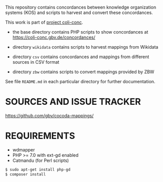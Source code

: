 This repository contains concordances between knowledge organization systems
(KOS) and scripts to harvest and convert these concordances. 

This work is part of [project coli-conc](https://coli-conc.gbv.de/).

* the base directory contains PHP scripts to show 
  concordances at <https://coli-conc.gbv.de/concordances/>

* directory `wikidata` contains scripts to harvest mappings from Wikidata
* directory `csv` contains concordances and mappings from different sources in CSV format
* directory `zbw` contains scripts to convert mappings provided by ZBW

See file `README.md` in each particular directory for further documentation.

# SOURCES AND ISSUE TRACKER

<https://github.com/gbv/cocoda-mappings/>

# REQUIREMENTS

* wdmapper
* PHP >= 7.0 with ext-gd enabled
* Catmandu (for Perl scripts)

~~~bash
$ sudo apt-get install php-gd
$ composer install
~~~~
